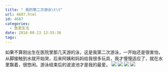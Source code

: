 ```yaml
---
title: " 我的第二次游泳\t\t"
url: 4687.html
id: 4687
categories:
  - 鱼里生活
date: 2016-08-23 13:55:36
tags:
---
```


如果不算刚出生在医院里那几天游的泳，这是我第二次游泳，一开始还是很害怕，从脚接触到水就开始哭，后来阿姨和妈妈给我很多玩具，我才慢慢适应了，就在水里飘着，很悠闲。游泳结束后的波波池才是我的最爱。 [![](../../../images/2017/09/img_3369.jpg)](../../../images/2017/09/img_3369.jpg) [![](../../../images/2017/09/img_3371.jpg)](../../../images/2017/09/img_3371.jpg) [![](../../../images/2017/09/img_3377.jpg)](../../../images/2017/09/img_3377.jpg) [![](../../../images/2017/09/img_3382.jpg)](../../../images/2017/09/img_3382.jpg)